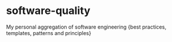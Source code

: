 # software-quality
My personal aggregation of software engineering {best practices, templates, patterns and principles}
